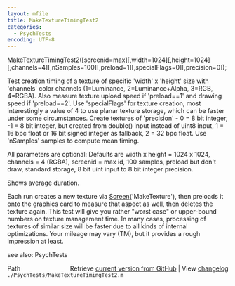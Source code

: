 ```yaml
---
layout: mfile
title: MakeTextureTimingTest2
categories:
  - PsychTests
encoding: UTF-8
---
```


MakeTextureTimingTest2([screenid=max][,width=1024][,height=1024][,channels=4][,nSamples=100][,preload=1][,specialFlags=0][,precision=0]);

Test creation timing of a texture of specific 'width' x 'height' size with
'channels' color channels (1=Luminance, 2=Luminance+Alpha, 3=RGB,
4=RGBA). Also measure texture upload speed if 'preload==1' and drawing
speed if 'preload==2'. Use 'specialFlags' for texture creation, most
interestingly a value of 4 to use planar texture storage, which can be
faster under some circumstances. Create textures of 'precision' - 0 = 8
bit integer, -1 = 8 bit integer, but created from double() input instead
of uint8 input, 1 = 16 bpc float or 16 bit signed integer as fallback, 2 =
32 bpc float. Use 'nSamples' samples to compute mean timing.

All parameters are optional: Defaults are width x height = 1024 x 1024,
channels = 4 (RGBA), screenid = max id, 100 samples, preload but don't
draw, standard storage, 8 bit uint input to 8 bit integer precision.

Shows average duration.

Each run creates a new texture via [Screen](/docs/Screen)('MakeTexture'), then preloads
it onto the graphics card to measure that aspect as well, then deletes
the texture again. This test will give you rather "worst case" or
upper-bound numbers on texture management time. In many cases, processing
of textures of similar size will be faster due to all kinds of internal
optimizations. Your mileage may vary (TM), but it provides a rough
impression at least.

see also: PsychTests


<div class="code_header" style="text-align:right;">
  <span style="float:left;">Path&nbsp;&nbsp;</span> <span class="counter">Retrieve <a href=
  "https://raw.github.com/Psychtoolbox-3/Psychtoolbox-3/beta/./PsychTests/MakeTextureTimingTest2.m">current version from GitHub</a> | View <a href=
  "https://github.com/Psychtoolbox-3/Psychtoolbox-3/commits/beta/./PsychTests/MakeTextureTimingTest2.m">changelog</a></span>
</div>
<div class="code">
  <code>./PsychTests/MakeTextureTimingTest2.m</code>
</div>
